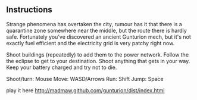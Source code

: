 ## Instructions

Strange phenomena has overtaken the city, rumour has it that there is a quarantine zone somewhere near the middle, but the route there is hardly safe.  Fortunately you've discovered an ancient Gunturion mech, but it's not exactly fuel efficient and the electricity grid is very patchy right now.
 
Shoot buildings (repeatedly) to add them to the power network. Follow the the eclipse to get to your destination. Shoot anything that gets in your way. Keep your battery charged and try not to die. 

Shoot/turn: Mouse
Move: WASD/Arrows
Run: Shift
Jump: Space

play it here http://madmaw.github.com/gunturion/dist/index.html